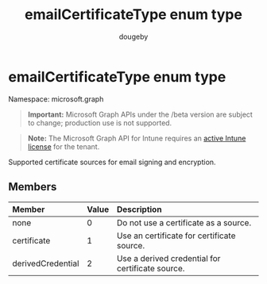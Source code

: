 ﻿---
title: "emailCertificateType enum type"
description: "Supported certificate sources for email signing and encryption."
author: "dougeby"
localization_priority: Normal
ms.prod: "intune"
doc_type: enumPageType
---

# emailCertificateType enum type

Namespace: microsoft.graph

> **Important:** Microsoft Graph APIs under the /beta version are subject to change; production use is not supported.

> **Note:** The Microsoft Graph API for Intune requires an [active Intune license](https://go.microsoft.com/fwlink/?linkid=839381) for the tenant.

Supported certificate sources for email signing and encryption.

## Members

| Member            | Value | Description                                      |
| :---------------- | :---- | :----------------------------------------------- |
| none              | 0     | Do not use a certificate as a source.            |
| certificate       | 1     | Use an certificate for certificate source.       |
| derivedCredential | 2     | Use a derived credential for certificate source. |
